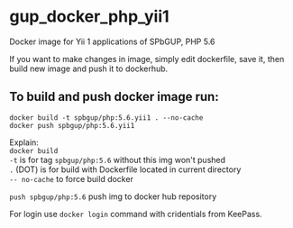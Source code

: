 # gup_docker_php_yii1
Docker image for Yii 1 applications of SPbGUP,  PHP 5.6

If you want to make changes in image, simply edit dockerfile, save it, then build new image and push it to dockerhub.

## To build and push docker image run:
```
docker build -t spbgup/php:5.6.yii1 . --no-cache
docker push spbgup/php:5.6.yii1
```
Explain:  
``` docker build ```  
`-t` is for tag `spbgup/php:5.6` without this img won't pushed  
`.` (DOT) is for build with Dockerfile located in current directory  
`-- no-cache` to force build docker  

`push spbgup/php:5.6` push img to docker hub repository

For login use `docker login` command with cridentials from KeePass.
